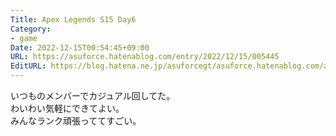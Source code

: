```yaml
---
Title: Apex Legends S15 Day6
Category:
- game
Date: 2022-12-15T00:54:45+09:00
URL: https://asuforce.hatenablog.com/entry/2022/12/15/005445
EditURL: https://blog.hatena.ne.jp/asuforcegt/asuforce.hatenablog.com/atom/entry/4207112889945164597
---
```


いつものメンバーでカジュアル回してた。  
わいわい気軽にできてよい。  
みんなランク頑張っててすごい。

